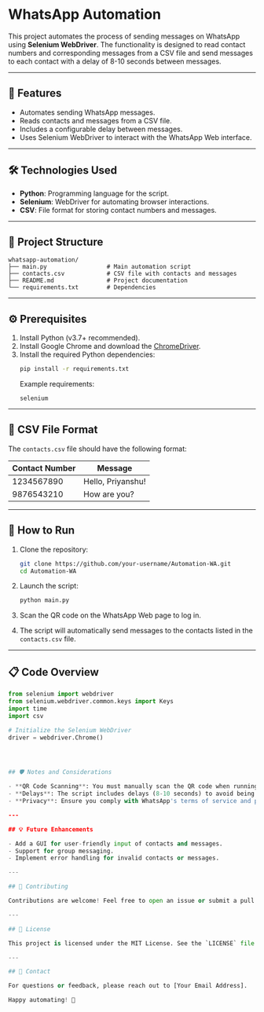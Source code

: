 # WhatsApp Automation

This project automates the process of sending messages on WhatsApp using **Selenium WebDriver**. The functionality is designed to read contact numbers and corresponding messages from a CSV file and send messages to each contact with a delay of 8-10 seconds between messages.

---

## 🚀 Features

- Automates sending WhatsApp messages.
- Reads contacts and messages from a CSV file.
- Includes a configurable delay between messages.
- Uses Selenium WebDriver to interact with the WhatsApp Web interface.

---

## 🛠️ Technologies Used

- **Python**: Programming language for the script.
- **Selenium**: WebDriver for automating browser interactions.
- **CSV**: File format for storing contact numbers and messages.

---

## 📁 Project Structure

```
whatsapp-automation/
├── main.py                 # Main automation script
├── contacts.csv            # CSV file with contacts and messages
├── README.md               # Project documentation
└── requirements.txt        # Dependencies
```

---

## ⚙️ Prerequisites

1. Install Python (v3.7+ recommended).
2. Install Google Chrome and download the [ChromeDriver](https://chromedriver.chromium.org/).
3. Install the required Python dependencies:
   ```bash
   pip install -r requirements.txt
   ```
   Example requirements:
   ```
   selenium
   ```

---

## 📂 CSV File Format

The `contacts.csv` file should have the following format:

| Contact Number | Message         |
|----------------|-----------------|
| 1234567890     | Hello, Priyanshu!    |
| 9876543210     | How are you?    |

---

## 🚀 How to Run

1. Clone the repository:
   ```bash
   git clone https://github.com/your-username/Automation-WA.git
   cd Automation-WA
   ```

2. Launch the script:
   ```bash
   python main.py
   ```

3. Scan the QR code on the WhatsApp Web page to log in.

4. The script will automatically send messages to the contacts listed in the `contacts.csv` file.

---

## 📋 Code Overview

```python
from selenium import webdriver
from selenium.webdriver.common.keys import Keys
import time
import csv

# Initialize the Selenium WebDriver
driver = webdriver.Chrome()




## 🛡️ Notes and Considerations

- **QR Code Scanning**: You must manually scan the QR code when running the script.
- **Delays**: The script includes delays (8-10 seconds) to avoid being flagged as spam.
- **Privacy**: Ensure you comply with WhatsApp's terms of service and privacy policies when using this automation.

---

## 💡 Future Enhancements

- Add a GUI for user-friendly input of contacts and messages.
- Support for group messaging.
- Implement error handling for invalid contacts or messages.

---

## 🤝 Contributing

Contributions are welcome! Feel free to open an issue or submit a pull request.

---

## 📝 License

This project is licensed under the MIT License. See the `LICENSE` file for details.

---

## 📧 Contact

For questions or feedback, please reach out to [Your Email Address].  

Happy automating! 🎉
